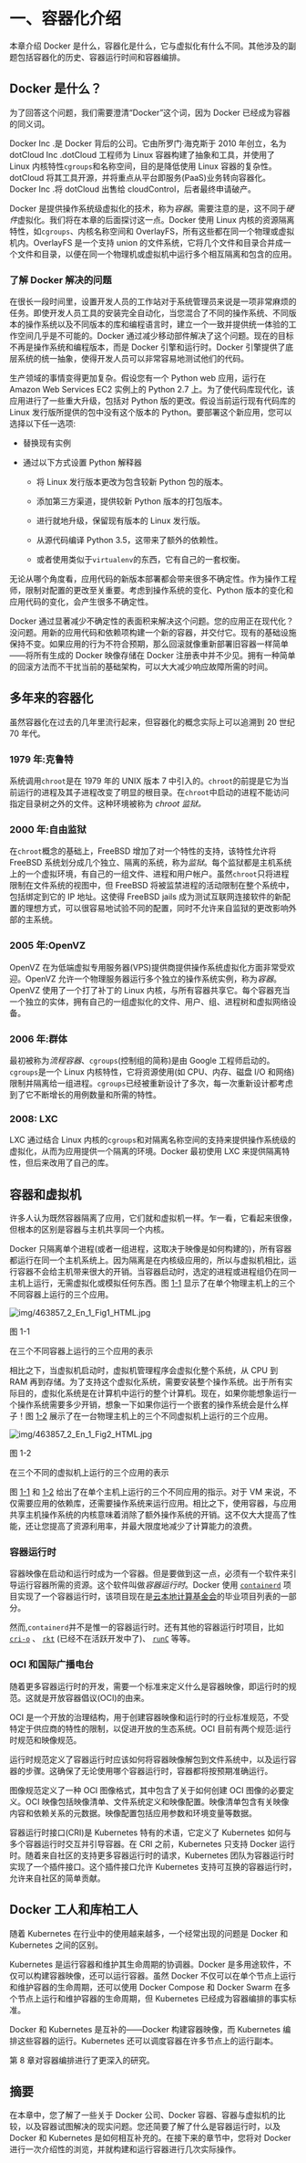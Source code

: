 # 一、容器化介绍

本章介绍 Docker 是什么，容器化是什么，它与虚拟化有什么不同。其他涉及的副题包括容器化的历史、容器运行时间和容器编排。

## Docker 是什么？

为了回答这个问题，我们需要澄清“Docker”这个词，因为 Docker 已经成为容器的同义词。

Docker Inc .是 Docker 背后的公司。它由所罗门·海克斯于 2010 年创立，名为 dotCloud Inc .dotCloud 工程师为 Linux 容器构建了抽象和工具，并使用了 Linux 内核特性`cgroups`和名称空间，目的是降低使用 Linux 容器的复杂性。dotCloud 将其工具开源，并将重点从平台即服务(PaaS)业务转向容器化。Docker Inc .将 dotCloud 出售给 cloudControl，后者最终申请破产。

Docker 是提供操作系统级虚拟化的技术，称为*容器*。需要注意的是，这不同于*硬件*虚拟化。我们将在本章的后面探讨这一点。Docker 使用 Linux 内核的资源隔离特性，如`cgroups`、内核名称空间和 OverlayFS，所有这些都在同一个物理或虚拟机内。OverlayFS 是一个支持 union 的文件系统，它将几个文件和目录合并成一个文件和目录，以便在同一个物理机或虚拟机中运行多个相互隔离和包含的应用。

### 了解 Docker 解决的问题

在很长一段时间里，设置开发人员的工作站对于系统管理员来说是一项非常麻烦的任务。即使开发人员工具的安装完全自动化，当您混合了不同的操作系统、不同版本的操作系统以及不同版本的库和编程语言时，建立一个一致并提供统一体验的工作空间几乎是不可能的。Docker 通过减少移动部件解决了这个问题。现在的目标不再是操作系统和编程版本，而是 Docker 引擎和运行时。Docker 引擎提供了底层系统的统一抽象，使得开发人员可以非常容易地测试他们的代码。

生产领域的事情变得更加复杂。假设您有一个 Python web 应用，运行在 Amazon Web Services EC2 实例上的 Python 2.7 上。为了使代码库现代化，该应用进行了一些重大升级，包括对 Python 版的更改。假设当前运行现有代码库的 Linux 发行版所提供的包中没有这个版本的 Python。要部署这个新应用，您可以选择以下任一选项:

*   替换现有实例

*   通过以下方式设置 Python 解释器
    *   将 Linux 发行版本更改为包含较新 Python 包的版本。

    *   添加第三方渠道，提供较新 Python 版本的打包版本。

    *   进行就地升级，保留现有版本的 Linux 发行版。

    *   从源代码编译 Python 3.5，这带来了额外的依赖性。

    *   或者使用类似于`virtualenv`的东西，它有自己的一套权衡。

无论从哪个角度看，应用代码的新版本部署都会带来很多不确定性。作为操作工程师，限制对配置的更改至关重要。考虑到操作系统的变化、Python 版本的变化和应用代码的变化，会产生很多不确定性。

Docker 通过显著减少不确定性的表面积来解决这个问题。您的应用正在现代化？没问题。用新的应用代码和依赖项构建一个新的容器，并交付它。现有的基础设施保持不变。如果应用的行为不符合预期，那么回滚就像重新部署旧容器一样简单——将所有生成的 Docker 映像存储在 Docker 注册表中并不少见。拥有一种简单的回滚方法而不干扰当前的基础架构，可以大大减少响应故障所需的时间。

## 多年来的容器化

虽然容器化在过去的几年里流行起来，但容器化的概念实际上可以追溯到 20 世纪 70 年代。

### 1979 年:克鲁特

系统调用`chroot`是在 1979 年的 UNIX 版本 7 中引入的。`chroot`的前提是它为当前运行的进程及其子进程改变了明显的根目录。在`chroot`中启动的进程不能访问指定目录树之外的文件。这种环境被称为 *chroot 监狱。*

### 2000 年:自由监狱

在`chroot`概念的基础上，FreeBSD 增加了对一个特性的支持，该特性允许将 FreeBSD 系统划分成几个独立、隔离的系统，称为*监狱*。每个监狱都是主机系统上的一个虚拟环境，有自己的一组文件、进程和用户帐户。虽然`chroot`只将进程限制在文件系统的视图中，但 FreeBSD 将被监禁进程的活动限制在整个系统中，包括绑定到它的 IP 地址。这使得 FreeBSD jails 成为测试互联网连接软件的新配置的理想方式，可以很容易地试验不同的配置，同时不允许来自监狱的更改影响外部的主系统。

### 2005 年:OpenVZ

OpenVZ 在为低端虚拟专用服务器(VPS)提供商提供操作系统虚拟化方面非常受欢迎。OpenVZ 允许一个物理服务器运行多个独立的操作系统实例，称为*容器*。OpenVZ 使用了一个打了补丁的 Linux 内核，与所有容器共享它。每个容器充当一个独立的实体，拥有自己的一组虚拟化的文件、用户、组、进程树和虚拟网络设备。

### 2006 年:群体

最初被称为*流程容器*、`cgroups`(控制组的简称)是由 Google 工程师启动的。`cgroups`是一个 Linux 内核特性，它将资源使用(如 CPU、内存、磁盘 I/O 和网络)限制并隔离给一组进程。`cgroups`已经被重新设计了多次，每一次重新设计都考虑到了它不断增长的用例数量和所需的特性。

### 2008: LXC

LXC 通过结合 Linux 内核的`cgroups`和对隔离名称空间的支持来提供操作系统级的虚拟化，从而为应用提供一个隔离的环境。Docker 最初使用 LXC 来提供隔离特性，但后来改用了自己的库。

## 容器和虚拟机

许多人认为既然容器隔离了应用，它们就和虚拟机一样。乍一看，它看起来很像，但根本的区别是容器与主机共享同一个内核。

Docker 只隔离单个进程(或者一组进程，这取决于映像是如何构建的)，所有容器都运行在同一个主机系统上。因为隔离是在内核级应用的，所以与虚拟机相比，运行容器不会给主机带来很大的开销。当容器启动时，选定的进程或进程组仍在同一主机上运行，无需虚拟化或模拟任何东西。图 [1-1](#Fig1) 显示了在单个物理主机上的三个不同容器上运行的三个应用。

![img/463857_2_En_1_Fig1_HTML.jpg](img/463857_2_En_1_Fig1_HTML.jpg)

图 1-1

在三个不同容器上运行的三个应用的表示

相比之下，当虚拟机启动时，虚拟机管理程序会虚拟化整个系统，从 CPU 到 RAM 再到存储。为了支持这个虚拟化系统，需要安装整个操作系统。出于所有实际目的，虚拟化系统是在计算机中运行的整个计算机。现在，如果你能想象运行一个操作系统需要多少开销，想象一下如果你运行一个嵌套的操作系统会是什么样子！图 [1-2](#Fig2) 展示了在一台物理主机上的三个不同虚拟机上运行的三个应用。

![img/463857_2_En_1_Fig2_HTML.jpg](img/463857_2_En_1_Fig2_HTML.jpg)

图 1-2

在三个不同的虚拟机上运行的三个应用的表示

图 [1-1](#Fig1) 和 [1-2](#Fig2) 给出了在单个主机上运行的三个不同应用的指示。对于 VM 来说，不仅需要应用的依赖库，还需要操作系统来运行应用。相比之下，使用容器，与应用共享主机操作系统的内核意味着消除了额外操作系统的开销。这不仅大大提高了性能，还让您提高了资源利用率，并最大限度地减少了计算能力的浪费。

### 容器运行时

容器映像在启动和运行时成为一个容器。但是要做到这一点，必须有一个软件来引导运行容器所需的资源。这个软件叫做*容器运行时*。Docker 使用 [`containerd`](https://containerd.io/) 项目实现了一个容器运行时，该项目现在是[云本地计算基金会](https://www.cncf.io/)的毕业项目列表的一部分。

然而,`containerd`并不是惟一的容器运行时。还有其他的容器运行时项目，比如 [`cri-o`](https://cri-o.io/) 、 [`rkt`](https://github.com/rkt/rkt) (已经不在活跃开发中了)、 [`runC`](https://github.com/opencontainers/runc) 等等。

### OCI 和国际广播电台

随着更多容器运行时的开发，需要一个标准来定义什么是容器映像，即运行时的规范。这就是开放容器倡议(OCI)的由来。

OCI 是一个开放的治理结构，用于创建容器映像和运行时的行业标准规范，不受特定于供应商的特性的限制，以促进开放的生态系统。OCI 目前有两个规范:运行时规范和映像规范。

运行时规范定义了容器运行时应该如何将容器映像解包到文件系统中，以及运行容器的步骤。这确保了无论使用哪个容器运行时，容器都将按预期准确运行。

图像规范定义了一种 OCI 图像格式，其中包含了关于如何创建 OCI 图像的必要定义。OCI 映像包括映像清单、文件系统定义和映像配置。映像清单包含有关映像内容和依赖关系的元数据。映像配置包括应用参数和环境变量等数据。

容器运行时接口(CRI)是 Kubernetes 特有的术语，它定义了 Kubernetes 如何与多个容器运行时交互并引导容器。在 CRI 之前，Kubernetes 只支持 Docker 运行时。随着来自社区的支持更多容器运行时的请求，Kubernetes 团队为容器运行时实现了一个插件接口。这个插件接口允许 Kubernetes 支持可互换的容器运行时，允许来自社区的简单贡献。

## Docker 工人和库柏工人

随着 Kubernetes 在行业中的使用越来越多，一个经常出现的问题是 Docker 和 Kubernetes 之间的区别。

Kubernetes 是运行容器和维护其生命周期的协调器。Docker 是多用途软件，不仅可以构建容器映像，还可以运行容器。虽然 Docker 不仅可以在单个节点上运行和维护容器的生命周期，还可以使用 Docker Compose 和 Docker Swarm 在多个节点上运行和维护容器的生命周期，但 Kubernetes 已经成为容器编排的事实标准。

Docker 和 Kubernetes 是互补的——Docker 构建容器映像，而 Kubernetes 编排这些容器的运行。Kubernetes 还可以调度容器在许多节点上的运行副本。

第 8 章对容器编排进行了更深入的研究。

## 摘要

在本章中，您了解了一些关于 Docker 公司、Docker 容器、容器与虚拟机的比较，以及容器试图解决的现实问题。您还简要了解了什么是容器运行时，以及 Docker 和 Kubernetes 是如何相互补充的。在接下来的章节中，您将对 Docker 进行一次介绍性的浏览，并就构建和运行容器进行几次实际操作。